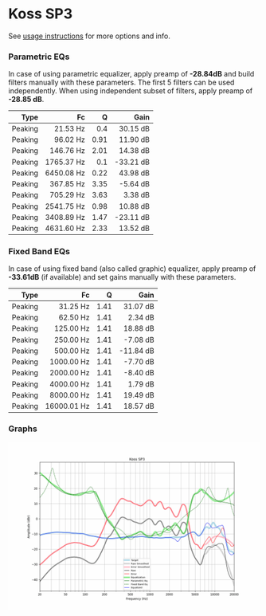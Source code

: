 # Koss SP3
See [usage instructions](https://github.com/jaakkopasanen/AutoEq#usage) for more options and info.

### Parametric EQs
In case of using parametric equalizer, apply preamp of **-28.84dB** and build filters manually
with these parameters. The first 5 filters can be used independently.
When using independent subset of filters, apply preamp of **-28.85 dB**.

| Type    | Fc         |    Q | Gain      |
|--------:|-----------:|-----:|----------:|
| Peaking | 21.53 Hz   | 0.4  | 30.15 dB  |
| Peaking | 96.02 Hz   | 0.91 | 11.90 dB  |
| Peaking | 146.76 Hz  | 2.01 | 14.38 dB  |
| Peaking | 1765.37 Hz | 0.1  | -33.21 dB |
| Peaking | 6450.08 Hz | 0.22 | 43.98 dB  |
| Peaking | 367.85 Hz  | 3.35 | -5.64 dB  |
| Peaking | 705.29 Hz  | 3.63 | 3.38 dB   |
| Peaking | 2541.75 Hz | 0.98 | 10.88 dB  |
| Peaking | 3408.89 Hz | 1.47 | -23.11 dB |
| Peaking | 4631.60 Hz | 2.33 | 13.52 dB  |

### Fixed Band EQs
In case of using fixed band (also called graphic) equalizer, apply preamp of **-33.61dB**
(if available) and set gains manually with these parameters.

| Type    | Fc          |    Q | Gain      |
|--------:|------------:|-----:|----------:|
| Peaking | 31.25 Hz    | 1.41 | 31.07 dB  |
| Peaking | 62.50 Hz    | 1.41 | 2.34 dB   |
| Peaking | 125.00 Hz   | 1.41 | 18.88 dB  |
| Peaking | 250.00 Hz   | 1.41 | -7.08 dB  |
| Peaking | 500.00 Hz   | 1.41 | -11.84 dB |
| Peaking | 1000.00 Hz  | 1.41 | -7.70 dB  |
| Peaking | 2000.00 Hz  | 1.41 | -8.40 dB  |
| Peaking | 4000.00 Hz  | 1.41 | 1.79 dB   |
| Peaking | 8000.00 Hz  | 1.41 | 19.49 dB  |
| Peaking | 16000.01 Hz | 1.41 | 18.57 dB  |

### Graphs
![](./Koss%20SP3.png)